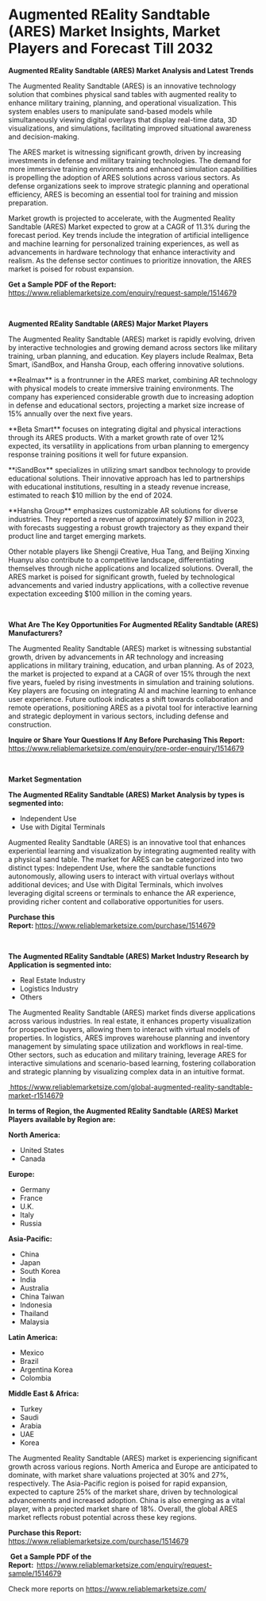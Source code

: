 <p><h1>Augmented REality Sandtable (ARES) Market Insights, Market Players and Forecast Till 2032</h1></p><p><strong>Augmented REality Sandtable (ARES) Market Analysis and Latest Trends</strong></p>
<p><p>The Augmented Reality Sandtable (ARES) is an innovative technology solution that combines physical sand tables with augmented reality to enhance military training, planning, and operational visualization. This system enables users to manipulate sand-based models while simultaneously viewing digital overlays that display real-time data, 3D visualizations, and simulations, facilitating improved situational awareness and decision-making.</p><p>The ARES market is witnessing significant growth, driven by increasing investments in defense and military training technologies. The demand for more immersive training environments and enhanced simulation capabilities is propelling the adoption of ARES solutions across various sectors. As defense organizations seek to improve strategic planning and operational efficiency, ARES is becoming an essential tool for training and mission preparation.</p><p>Market growth is projected to accelerate, with the Augmented Reality Sandtable (ARES) Market expected to grow at a CAGR of 11.3% during the forecast period. Key trends include the integration of artificial intelligence and machine learning for personalized training experiences, as well as advancements in hardware technology that enhance interactivity and realism. As the defense sector continues to prioritize innovation, the ARES market is poised for robust expansion.</p></p>
<p><strong>Get a Sample PDF of the Report:&nbsp;</strong> <a href="https://www.reliablemarketsize.com/enquiry/request-sample/1514679?utm_campaign=1901&utm_medium=2&utm_source=Github&utm_content=ia&utm_term=13022025&utm_id=augmented-reality-sandtable-ares">https://www.reliablemarketsize.com/enquiry/request-sample/1514679</a></p>
<p>&nbsp;</p>
<p><strong>Augmented REality Sandtable (ARES) Major Market Players</strong></p>
<p><p>The Augmented Reality Sandtable (ARES) market is rapidly evolving, driven by interactive technologies and growing demand across sectors like military training, urban planning, and education. Key players include Realmax, Beta Smart, iSandBox, and Hansha Group, each offering innovative solutions.</p><p>**Realmax** is a frontrunner in the ARES market, combining AR technology with physical models to create immersive training environments. The company has experienced considerable growth due to increasing adoption in defense and educational sectors, projecting a market size increase of 15% annually over the next five years.</p><p>**Beta Smart** focuses on integrating digital and physical interactions through its ARES products. With a market growth rate of over 12% expected, its versatility in applications from urban planning to emergency response training positions it well for future expansion.</p><p>**iSandBox** specializes in utilizing smart sandbox technology to provide educational solutions. Their innovative approach has led to partnerships with educational institutions, resulting in a steady revenue increase, estimated to reach $10 million by the end of 2024.</p><p>**Hansha Group** emphasizes customizable AR solutions for diverse industries. They reported a revenue of approximately $7 million in 2023, with forecasts suggesting a robust growth trajectory as they expand their product line and target emerging markets.</p><p>Other notable players like Shengji Creative, Hua Tang, and Beijing Xinxing Huanyu also contribute to a competitive landscape, differentiating themselves through niche applications and localized solutions. Overall, the ARES market is poised for significant growth, fueled by technological advancements and varied industry applications, with a collective revenue expectation exceeding $100 million in the coming years.</p></p>
<p>&nbsp;</p>
<p><strong>What Are The Key Opportunities For Augmented REality Sandtable (ARES) Manufacturers?</strong></p>
<p><p>The Augmented Reality Sandtable (ARES) market is witnessing substantial growth, driven by advancements in AR technology and increasing applications in military training, education, and urban planning. As of 2023, the market is projected to expand at a CAGR of over 15% through the next five years, fueled by rising investments in simulation and training solutions. Key players are focusing on integrating AI and machine learning to enhance user experience. Future outlook indicates a shift towards collaboration and remote operations, positioning ARES as a pivotal tool for interactive learning and strategic deployment in various sectors, including defense and construction.</p></p>
<p><strong>Inquire or Share Your Questions If Any Before Purchasing This Report:</strong> <a href="https://www.reliablemarketsize.com/enquiry/pre-order-enquiry/1514679?utm_campaign=1901&utm_medium=2&utm_source=Github&utm_content=ia&utm_term=13022025&utm_id=augmented-reality-sandtable-ares">https://www.reliablemarketsize.com/enquiry/pre-order-enquiry/1514679</a></p>
<p>&nbsp;</p>
<p><strong>Market Segmentation</strong></p>
<p><strong>The Augmented REality Sandtable (ARES) Market Analysis by types is segmented into:</strong></p>
<p><ul><li>Independent Use</li><li>Use with Digital Terminals</li></ul></p>
<p><p>Augmented Reality Sandtable (ARES) is an innovative tool that enhances experiential learning and visualization by integrating augmented reality with a physical sand table. The market for ARES can be categorized into two distinct types: Independent Use, where the sandtable functions autonomously, allowing users to interact with virtual overlays without additional devices; and Use with Digital Terminals, which involves leveraging digital screens or terminals to enhance the AR experience, providing richer content and collaborative opportunities for users.</p></p>
<p><strong>Purchase this Report:&nbsp;</strong><a href="https://www.reliablemarketsize.com/purchase/1514679?utm_campaign=1901&utm_medium=2&utm_source=Github&utm_content=ia&utm_term=13022025&utm_id=augmented-reality-sandtable-ares">https://www.reliablemarketsize.com/purchase/1514679</a></p>
<p>&nbsp;</p>
<p><strong>The Augmented REality Sandtable (ARES) Market Industry Research by Application is segmented into:</strong></p>
<p><ul><li>Real Estate Industry</li><li>Logistics Industry</li><li>Others</li></ul></p>
<p><p>The Augmented Reality Sandtable (ARES) market finds diverse applications across various industries. In real estate, it enhances property visualization for prospective buyers, allowing them to interact with virtual models of properties. In logistics, ARES improves warehouse planning and inventory management by simulating space utilization and workflows in real-time. Other sectors, such as education and military training, leverage ARES for interactive simulations and scenario-based learning, fostering collaboration and strategic planning by visualizing complex data in an intuitive format.</p></p>
<p><a href="https://www.reliablemarketsize.com/global-augmented-reality-sandtable-market-r1514679?utm_campaign=1901&utm_medium=2&utm_source=Github&utm_content=ia&utm_term=13022025&utm_id=augmented-reality-sandtable-ares">&nbsp;https://www.reliablemarketsize.com/global-augmented-reality-sandtable-market-r1514679</a></p>
<p><strong>In terms of Region, the Augmented REality Sandtable (ARES) Market Players available by Region are:</strong></p>
<p>
    <p> <strong> North America: </strong>
        <ul>
            <li>United States</li>
            <li>Canada</li>
        </ul>
        </p> 
    <p> <strong> Europe: </strong>
        <ul>
            <li>Germany</li>
            <li>France</li>
            <li>U.K.</li>
            <li>Italy</li>
            <li>Russia</li>
        </ul>
        </p> 
    <p> <strong> Asia-Pacific: </strong>
        <ul>
            <li>China</li>
            <li>Japan</li>
            <li>South Korea</li>
            <li>India</li>
            <li>Australia</li>
            <li>China Taiwan</li>
            <li>Indonesia</li>
            <li>Thailand</li>
            <li>Malaysia</li>
        </ul>
        </p> 
    <p> <strong> Latin America: </strong>
        <ul>
            <li>Mexico</li>
            <li>Brazil</li>
            <li>Argentina Korea</li>
            <li>Colombia</li>
        </ul>
        </p> 
    <p> <strong> Middle East & Africa: </strong>
        <ul>
            <li>Turkey</li>
            <li>Saudi</li>
            <li>Arabia</li>
            <li>UAE</li>
            <li>Korea</li>
        </ul>
    </p>
    </p>
<p><p>The Augmented Reality Sandtable (ARES) market is experiencing significant growth across various regions. North America and Europe are anticipated to dominate, with market share valuations projected at 30% and 27%, respectively. The Asia-Pacific region is poised for rapid expansion, expected to capture 25% of the market share, driven by technological advancements and increased adoption. China is also emerging as a vital player, with a projected market share of 18%. Overall, the global ARES market reflects robust potential across these key regions.</p></p>
<p><strong>Purchase this Report: </strong><a href="https://www.reliablemarketsize.com/purchase/1514679?utm_campaign=1901&utm_medium=2&utm_source=Github&utm_content=ia&utm_term=13022025&utm_id=augmented-reality-sandtable-ares">https://www.reliablemarketsize.com/purchase/1514679</a></p>
<p>&nbsp;<strong>Get a Sample PDF of the Report:&nbsp;&nbsp;</strong><a href="https://www.reliablemarketsize.com/enquiry/request-sample/1514679?utm_campaign=1901&utm_medium=2&utm_source=Github&utm_content=ia&utm_term=13022025&utm_id=augmented-reality-sandtable-ares">https://www.reliablemarketsize.com/enquiry/request-sample/1514679</a></p>
<p><strong></strong></p>
<p>Check more reports on <a href="https://www.reliablemarketsize.com/?utm_campaign=1901&utm_medium=2&utm_source=Github&utm_content=ia&utm_term=13022025&utm_id=augmented-reality-sandtable-ares">https://www.reliablemarketsize.com/</a></p>
